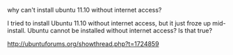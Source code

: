why can't install ubuntu 11.10 without internet access?

I tried to install Ubuntu 11.10 without internet access, but it just froze up
mid-install. Ubuntu cannot be installed without internet access? Is that true?

http://ubuntuforums.org/showthread.php?t=1724859

